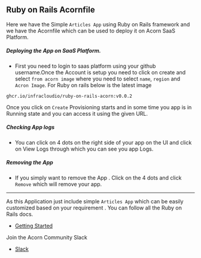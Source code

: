 ## Ruby on Rails Acornfile

Here we have the Simple `Articles App` using Ruby on Rails framework and we have the Acornfile which can be used to deploy it on Acorn SaaS Platform.

##### Deploying the App on SaaS Platform.
- First you need to login to saas platform using your github username.Once the Account is setup you need to click on create and select `from acorn image` where you need to select `name`, `region` and `Acron Image`. For Ruby on rails below is the latest image
```
ghcr.io/infracloudio/ruby-on-rails-acorn:v0.0.2
```
Once you click on `Create` Provisioning starts and in some time you app is in Running state and you can access it using the given URL.

##### Checking App logs
- You can click on 4 dots on the right side of your app on the UI and click on View Logs through which you can see you app Logs.

##### Removing the App
- If you simply want to remove the App . Click on the 4 dots and click `Remove` which will remove your app.

---

As this Application just include simple `Articles App` which can be easily customized based on your requirement . You can follow all the Ruby on Rails docs.

- [Getting Started](https://guides.rubyonrails.org/getting_started.html)

Join the Acorn Community Slack

- [Slack](http://slack.acorn.io/)